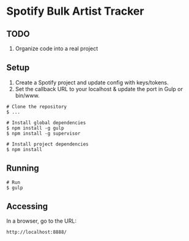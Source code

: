 Spotify Bulk Artist Tracker
===========================

## TODO

 1. Organize code into a real project

## Setup

1. Create a Spotify project and update config with keys/tokens.
2. Set the callback URL to your localhost & update the port in Gulp or bin/www.

```
# Clone the repository
$ ...

# Install global dependencies
$ npm install -g gulp
$ npm install -g supervisor

# Install project dependencies
$ npm install
```

## Running

```
# Run
$ gulp
```

## Accessing

In a browser, go to the URL:
```
http://localhost:8888/
```